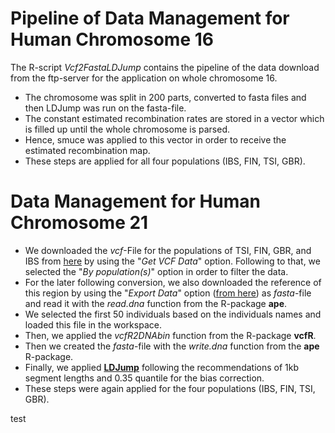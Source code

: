 # Pipeline of Data Management for Human Chromosome 16 

The R-script *Vcf2FastaLDJump* contains the pipeline of the data download from the ftp-server for the application on whole chromosome 16. 

* The chromosome was split in 200 parts, converted to fasta files and then LDJump was run on the fasta-file. 
* The constant estimated recombination rates are stored in a vector which is filled up until the whole chromosome is parsed. 
* Hence, smuce was applied to this vector in order to receive the estimated recombination map. 
* These steps are applied for all four populations (IBS, FIN, TSI, GBR). 

# Data Management for Human Chromosome 21 

* We downloaded the *vcf*-File for the populations of TSI, FIN, GBR, and IBS from [here](<http://phase3browser.1000genomes.org/Homo_sapiens/Location/Overview?r=21:41187000-41290679>) by using the "*Get VCF Data*" option. Following to that, we selected the "*By population(s)*" option in order to filter the data. 
* For the later following conversion, we also downloaded the reference of this region by using the "*Export Data*" option ([from here](<http://phase3browser.1000genomes.org/Homo_sapiens/Location/Overview?r=21:41187000-41290679>)) as *fasta*-file and read it with the *read.dna* function from the R-package **ape**. 
* We selected the first 50 individuals based on the individuals names and loaded this file in the workspace. 
* Then, we applied the *vcfR2DNAbin* function from the R-package **vcfR**. 
* Then we created the *fasta*-file with the *write.dna* function from the **ape** R-package. 
* Finally, we applied [**LDJump**](<https://github.com/PhHermann/LDJump>) following the recommendations of 1kb segment lengths and 0.35 quantile for the bias correction. 
* These steps were again applied for the four populations (IBS, FIN, TSI, GBR).

test
